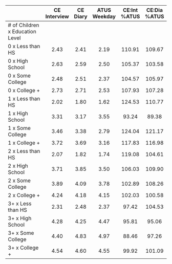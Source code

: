 
|                      | CE<br>Interview |  CE<br>Diary | ATUS<br>Weekday | CE:Int<br>%ATUS | CE:Dia<br>%ATUS |
| -------------------- | :----------: | :----------: | :----------: | :----------: | :----------: |
| # of Children x Education Level |              |              |              |              |              |
| 0 x Less than HS     |         2.43 |         2.41 |         2.19 |       110.91 |       109.67 |
| 0 x High School      |         2.63 |         2.59 |         2.50 |       105.37 |       103.58 |
| 0 x Some College     |         2.48 |         2.51 |         2.37 |       104.57 |       105.97 |
| 0 x College +        |         2.73 |         2.71 |         2.53 |       107.93 |       107.28 |
| 1 x Less than HS     |         2.02 |         1.80 |         1.62 |       124.53 |       110.77 |
| 1 x High School      |         3.31 |         3.17 |         3.55 |        93.24 |        89.38 |
| 1 x Some College     |         3.46 |         3.38 |         2.79 |       124.04 |       121.17 |
| 1 x College +        |         3.72 |         3.69 |         3.16 |       117.83 |       116.98 |
| 2 x Less than HS     |         2.07 |         1.82 |         1.74 |       119.08 |       104.61 |
| 2 x High School      |         3.71 |         3.85 |         3.50 |       106.03 |       109.90 |
| 2 x Some College     |         3.89 |         4.09 |         3.78 |       102.89 |       108.26 |
| 2 x College +        |         4.24 |         4.18 |         4.15 |       102.03 |       100.58 |
| 3+ x Less than HS    |         2.31 |         2.48 |         2.37 |        97.42 |       104.53 |
| 3+ x High School     |         4.28 |         4.25 |         4.47 |        95.81 |        95.06 |
| 3+ x Some College    |         4.40 |         4.83 |         4.97 |        88.46 |        97.26 |
| 3+ x College +       |         4.54 |         4.60 |         4.55 |        99.92 |       101.09 |

